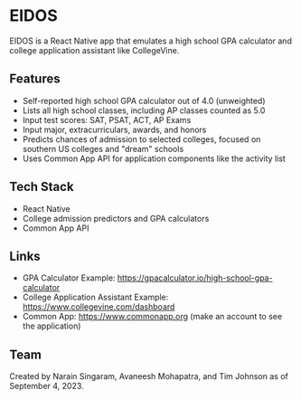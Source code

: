 # EIDOS

EIDOS is a React Native app that emulates a high school GPA calculator and college application assistant like CollegeVine. 

## Features

- Self-reported high school GPA calculator out of 4.0 (unweighted)
- Lists all high school classes, including AP classes counted as 5.0
- Input test scores: SAT, PSAT, ACT, AP Exams
- Input major, extracurriculars, awards, and honors 
- Predicts chances of admission to selected colleges, focused on southern US colleges and "dream" schools
- Uses Common App API for application components like the activity list

## Tech Stack

- React Native
- College admission predictors and GPA calculators
- Common App API

## Links

- GPA Calculator Example: https://gpacalculator.io/high-school-gpa-calculator  
- College Application Assistant Example: https://www.collegevine.com/dashboard
- Common App: https://www.commonapp.org (make an account to see the application)

## Team

Created by Narain Singaram, Avaneesh Mohapatra, and Tim Johnson as of September 4, 2023.